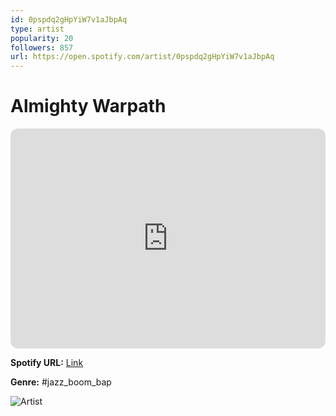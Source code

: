 ```yaml
---
id: 0pspdq2gHpYiW7v1aJbpAq
type: artist
popularity: 20
followers: 857
url: https://open.spotify.com/artist/0pspdq2gHpYiW7v1aJbpAq
---
```

# Almighty Warpath

<iframe style="border-radius:12px" src="https://open.spotify.com/embed/artist/0pspdq2gHpYiW7v1aJbpAq" width="100%" height="352" frameBorder="0" allowfullscreen="" allow="autoplay; clipboard-write; encrypted-media; fullscreen; picture-in-picture" loading="lazy"></iframe>

**Spotify URL:** [Link](https://open.spotify.com/artist/0pspdq2gHpYiW7v1aJbpAq)

**Genre:**  #jazz_boom_bap

![Artist](https://i.scdn.co/image/ab6761610000e5eb2bbffa17e28f2017d094da65)
